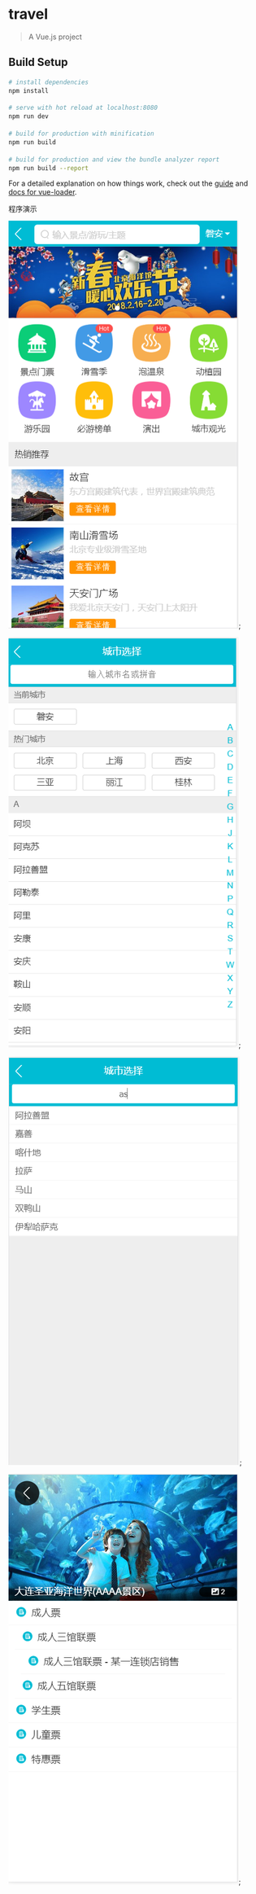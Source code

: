 # travel

> A Vue.js project

## Build Setup

``` bash
# install dependencies
npm install

# serve with hot reload at localhost:8080
npm run dev

# build for production with minification
npm run build

# build for production and view the bundle analyzer report
npm run build --report
```

For a detailed explanation on how things work, check out the [guide](http://vuejs-templates.github.io/webpack/) and [docs for vue-loader](http://vuejs.github.io/vue-loader).


程序演示

![1](https://github.com/ChunchunIsMe/Travel/blob/master/showimg/1.PNG);

![2](https://github.com/ChunchunIsMe/Travel/blob/master/showimg/2.PNG);

![3](https://github.com/ChunchunIsMe/Travel/blob/master/showimg/3.PNG);

![4](https://github.com/ChunchunIsMe/Travel/blob/master/showimg/4.PNG);
